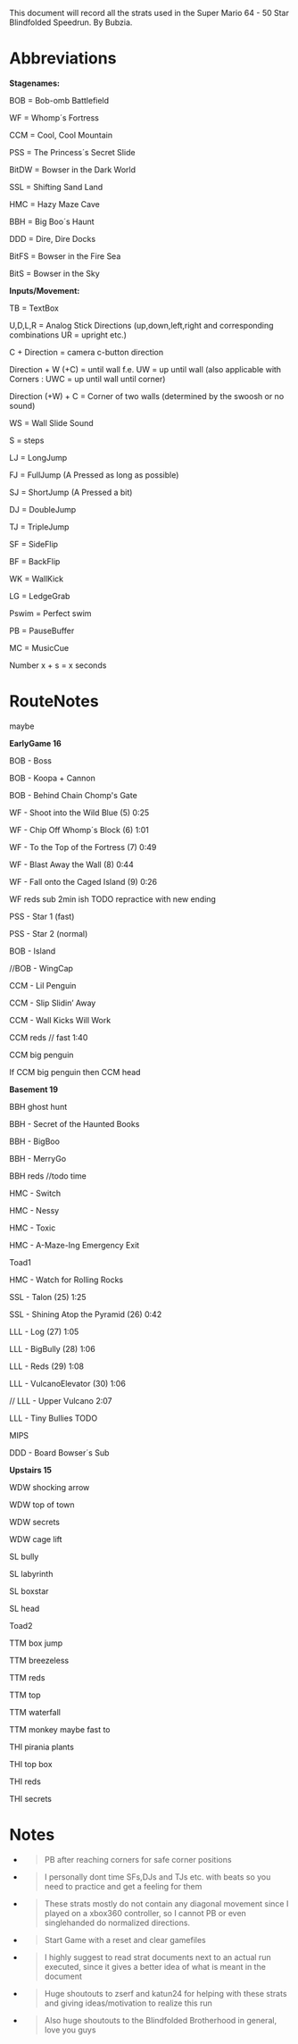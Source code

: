 This document will record all the strats used in the Super Mario 64 - 50
Star Blindfolded Speedrun. By Bubzia.

# Abbreviations

**Stagenames:**

BOB = Bob-omb Battlefield

WF = Whomp´s Fortress

CCM = Cool, Cool Mountain

PSS = The Princess´s Secret Slide

BitDW = Bowser in the Dark World

SSL = Shifting Sand Land

HMC = Hazy Maze Cave

BBH = Big Boo´s Haunt

DDD = Dire, Dire Docks

BitFS = Bowser in the Fire Sea

BitS = Bowser in the Sky

**Inputs/Movement:**

TB = TextBox

U,D,L,R = Analog Stick Directions (up,down,left,right and corresponding
combinations UR = upright etc.)

C + Direction = camera c-button direction

Direction + W (+C) = until wall f.e. UW = up until wall (also applicable
with Corners : UWC = up until wall until corner)

Direction (+W) + C = Corner of two walls (determined by the swoosh or no
sound)

WS = Wall Slide Sound

S = steps

LJ = LongJump

FJ = FullJump (A Pressed as long as possible)

SJ = ShortJump (A Pressed a bit)

DJ = DoubleJump

TJ = TripleJump

SF = SideFlip

BF = BackFlip

WK = WallKick

LG = LedgeGrab

Pswim = Perfect swim

PB = PauseBuffer

MC = MusicCue

Number x + s = x seconds

# RouteNotes

maybe

**EarlyGame 16**

BOB - Boss

BOB - Koopa + Cannon

BOB - Behind Chain Chomp's Gate

WF - Shoot into the Wild Blue (5) 0:25

WF - Chip Off Whomp´s Block (6) 1:01

WF - To the Top of the Fortress (7) 0:49

WF - Blast Away the Wall (8) 0:44

WF - Fall onto the Caged Island (9) 0:26

<span class="underline">WF reds sub 2min ish TODO repractice with new
ending</span>

PSS - Star 1 (fast)

PSS - Star 2 (normal)

BOB - Island

//BOB - WingCap

CCM - Lil Penguin

CCM - Slip Slidin’ Away

CCM - Wall Kicks Will Work

CCM reds // fast 1:40

CCM big penguin

If CCM big penguin then CCM head

**Basement 19**

<span class="underline">BBH ghost hunt</span>

BBH - Secret of the Haunted Books

BBH - BigBoo

BBH - MerryGo

<span class="underline">BBH reds //todo time</span>

HMC - Switch

HMC - Nessy

HMC - Toxic

HMC - A-Maze-Ing Emergency Exit

Toad1

HMC - Watch for Rolling Rocks

SSL - Talon (25) 1:25

SSL - Shining Atop the Pyramid (26) 0:42

LLL - Log (27) 1:05

LLL - BigBully (28) 1:06

LLL - Reds (29) 1:08

LLL - VulcanoElevator (30) 1:06

<span class="underline">// LLL - Upper Vulcano 2:07</span>

<span class="underline">LLL - Tiny Bullies TODO</span>

<span class="underline">MIPS</span>

DDD - Board Bowser´s Sub

**Upstairs 15**

<span class="underline">WDW shocking arrow</span>

<span class="underline">WDW top of town</span>

<span class="underline">WDW secrets</span>

<span class="underline">WDW cage lift</span>

<span class="underline">SL bully</span>

<span class="underline">SL labyrinth</span>

<span class="underline">SL boxstar</span>

SL head

<span class="underline">Toad2</span>

<span class="underline">TTM box jump</span>

<span class="underline">TTM breezeless</span>

<span class="underline">TTM reds</span>

<span class="underline">TTM top</span>

<span class="underline">TTM waterfall</span>

TTM monkey maybe fast to

<span class="underline">THI pirania plants</span>

<span class="underline">THI top box</span>

<span class="underline">THI reds</span>

<span class="underline">THI secrets</span>

# Notes

  - > PB after reaching corners for safe corner positions

  - > I personally dont time SFs,DJs and TJs etc. with beats so you need
    > to practice and get a feeling for them

  - > These strats mostly do not contain any diagonal movement since I
    > played on a xbox360 controller, so I cannot PB or even
    > singlehanded do normalized directions.

<!-- end list -->

  - > Start Game with a reset and clear gamefiles

  - > I highly suggest to read strat documents next to an actual run
    > executed, since it gives a better idea of what is meant in the
    > document

  - > Huge shoutouts to zserf and katun24 for helping with these strats
    > and giving ideas/motivation to realize this run

  - > Also huge shoutouts to the Blindfolded Brotherhood in general,
    > love you guys
